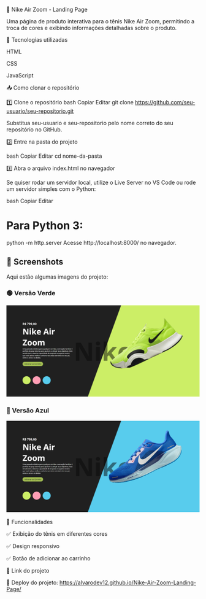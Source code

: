 📌 Nike Air Zoom - Landing Page

Uma página de produto interativa para o tênis Nike Air Zoom, permitindo a troca de cores e exibindo informações detalhadas sobre o produto.

🚀 Tecnologias utilizadas

HTML

CSS

JavaScript

📥 Como clonar o repositório

1️⃣ Clone o repositório
bash
Copiar
Editar
git clone https://github.com/seu-usuario/seu-repositorio.git

Substitua seu-usuario e seu-repositorio pelo nome correto do seu repositório no GitHub.

2️⃣ Entre na pasta do projeto

bash
Copiar
Editar
cd nome-da-pasta

3️⃣ Abra o arquivo index.html no navegador

Se quiser rodar um servidor local, utilize o Live Server no VS Code ou rode um servidor simples com o Python:


bash
Copiar
Editar
# Para Python 3:

python -m http.server
Acesse http://localhost:8000/ no navegador.

## 📸 Screenshots  
Aqui estão algumas imagens do projeto:

### 🟢 Versão Verde  
![Nike Air Zoom - Verde](./assets/nike-air-zoom-green.png)

### 🔵 Versão Azul  
![Nike Air Zoom - Azul](./assets/nike-air-zoom-blue.png)



📌 Funcionalidades

✅ Exibição do tênis em diferentes cores

✅ Design responsivo

✅ Botão de adicionar ao carrinho

🔗 Link do projeto

🔗 Deploy do projeto: https://alvarodev12.github.io/Nike-Air-Zoom-Landing-Page/
